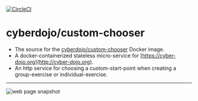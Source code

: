 [![CircleCI](https://circleci.com/gh/cyber-dojo/custom-chooser.svg?style=svg)](https://circleci.com/gh/cyber-dojo/custom-chooser)

# cyberdojo/custom-chooser

- The source for the [cyberdojo/custom-chooser](https://hub.docker.com/r/cyberdojo/custom-chooser/tags) Docker image.
- A docker-containerized stateless micro-service for [https://cyber-dojo.org](http://cyber-dojo.org).
- An http service for choosing a custom-start-point when creating a group-exercise or individual-exercise.

- - - -
![web page snapshot](https://github.com/cyber-dojo/custom-chooser/blob/master/docs/snapshot.png)
